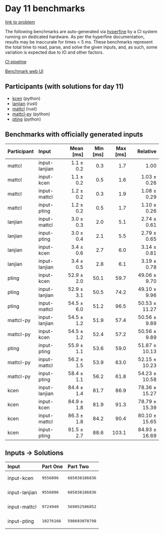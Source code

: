 # Day 11 benchmarks

[link to problem](https://adventofcode.com/2023/day/11)

The following benchmarks are auto-generated via
[hyperfine](https://github.com/sharkdp/hyperfine) by a CI system running on
dedicated hardware. As per the hyperfine documentation, results may be
inaccurate for times < 5 ms. These benchmarks represent the total time to read,
parse, and solve the given inputs, and, as such, some variation is expected due
to IO and other factors.

[CI pipeline](http://ci.papercode.net:8080/teams/main/pipelines/aoc2023)

[Benchmark web UI](https://aoc.ancalagon.black)


## Participants (with solutions for day 11)

- [kcen](https://github.com/kcen/aoc2023) (python)
- [lanjian](https://github.com/lanjian/aoc-2023) (rust)
- [mattcl](https://github.com/mattcl/aoc2023) (rust)
- [mattcl-py](https://github.com/mattcl/aoc2023-py) (python)
- [pting](https://github.com/pting/aoc2023) (python)


## Benchmarks with officially generated inputs

| Participant | Input | Mean [ms] | Min [ms] | Max [ms] | Relative |
|:---|:---|---:|---:|---:|---:|
| mattcl | input-lanjian | 1.1 ± 0.2 | 0.3 | 1.7 | 1.00 |
| mattcl | input-kcen | 1.1 ± 0.2 | 0.5 | 1.6 | 1.03 ± 0.26 |
| mattcl | input-mattcl | 1.2 ± 0.2 | 0.3 | 1.9 | 1.08 ± 0.29 |
| mattcl | input-pting | 1.2 ± 0.2 | 0.5 | 1.7 | 1.10 ± 0.26 |
| lanjian | input-mattcl | 3.0 ± 0.3 | 2.0 | 5.1 | 2.74 ± 0.61 |
| lanjian | input-pting | 3.0 ± 0.4 | 2.1 | 5.5 | 2.79 ± 0.65 |
| lanjian | input-kcen | 3.4 ± 0.6 | 2.7 | 6.0 | 3.14 ± 0.81 |
| lanjian | input-lanjian | 3.4 ± 0.5 | 2.8 | 6.1 | 3.19 ± 0.78 |
| pting | input-kcen | 52.9 ± 2.0 | 50.1 | 59.7 | 49.06 ± 9.70 |
| pting | input-lanjian | 52.9 ± 3.1 | 50.5 | 74.2 | 49.10 ± 9.96 |
| pting | input-mattcl | 54.5 ± 6.0 | 51.2 | 96.5 | 50.53 ± 11.27 |
| mattcl-py | input-lanjian | 54.5 ± 1.2 | 51.9 | 57.4 | 50.56 ± 9.89 |
| mattcl-py | input-kcen | 54.5 ± 1.2 | 52.4 | 57.2 | 50.56 ± 9.89 |
| pting | input-pting | 55.9 ± 1.1 | 53.6 | 59.0 | 51.87 ± 10.13 |
| mattcl-py | input-mattcl | 56.2 ± 1.5 | 53.9 | 63.0 | 52.15 ± 10.23 |
| mattcl-py | input-pting | 58.4 ± 1.1 | 56.2 | 61.8 | 54.23 ± 10.58 |
| kcen | input-lanjian | 84.4 ± 1.4 | 81.7 | 86.9 | 78.36 ± 15.27 |
| kcen | input-kcen | 84.9 ± 1.8 | 81.9 | 91.3 | 78.79 ± 15.39 |
| kcen | input-mattcl | 86.3 ± 1.8 | 84.2 | 90.4 | 80.10 ± 15.65 |
| kcen | input-pting | 91.5 ± 2.7 | 88.6 | 103.1 | 84.93 ± 16.69 |


## Inputs -> Solutions

| Input | Part One | Part Two |
|:---|:---|:---|
|input-kcen|<pre>9556896</pre>|<pre>685038186836</pre>|
|input-lanjian|<pre>9556896</pre>|<pre>685038186836</pre>|
|input-mattcl|<pre>9724940</pre>|<pre>569052586852</pre>|
|input-pting|<pre>10276166</pre>|<pre>598693078798</pre>|